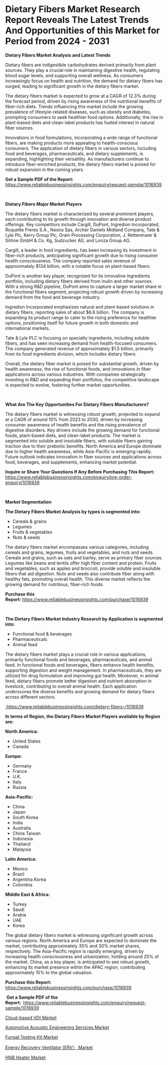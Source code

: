 <p><h1>Dietary Fibers Market Research Report Reveals The Latest Trends And Opportunities of this Market for Period from 2024 - 2031</h1></p><p><strong>Dietary Fibers Market Analysis and Latest Trends</strong></p>
<p><p>Dietary fibers are indigestible carbohydrates derived primarily from plant sources. They play a crucial role in maintaining digestive health, regulating blood sugar levels, and supporting overall wellness. As consumers increasingly focus on health and nutrition, the demand for dietary fibers has surged, leading to significant growth in the dietary fibers market.</p><p>The dietary fibers market is expected to grow at a CAGR of 12.3% during the forecast period, driven by rising awareness of the nutritional benefits of fiber-rich diets. Trends influencing this market include the growing prevalence of lifestyle-related diseases, such as obesity and diabetes, prompting consumers to seek healthier food options. Additionally, the rise in plant-based diets and clean-label products has fueled interest in natural fiber sources. </p><p>Innovations in food formulations, incorporating a wide range of functional fibers, are making products more appealing to health-conscious consumers. The application of dietary fibers in various sectors, including food and beverages, pharmaceuticals, and dietary supplements, is expanding, highlighting their versatility. As manufacturers continue to introduce fiber-enriched products, the dietary fibers market is poised for robust expansion in the coming years.</p></p>
<p><strong>Get a Sample PDF of the Report:&nbsp;</strong> <a href="https://www.reliablebusinessinsights.com/enquiry/request-sample/1016939?utm_campaign=115&utm_medium=2&utm_source=Github&utm_content=ia&utm_term=04122024&utm_id=dietary-fibers">https://www.reliablebusinessinsights.com/enquiry/request-sample/1016939</a></p>
<p>&nbsp;</p>
<p><strong>Dietary Fibers Major Market Players</strong></p>
<p><p>The dietary fibers market is characterized by several prominent players, each contributing to its growth through innovation and diverse product offerings. Key competitors include Cargill, DuPont, Ingredion Incorporated, Roquette Freres S.A., Nexira Sas, Archer Daniels Midland Company, Tate & Lyle Plc, Kerry Group Plc, Grain Processing Corporation, J. Rettenmaier & Söhne GmbH & Co. Kg, Sudzucker AG, and Lonza Group AG.</p><p>Cargill, a leader in food ingredients, has been increasing its investment in fiber-rich products, anticipating significant growth due to rising consumer health consciousness. The company reported sales revenue of approximately $134 billion, with a notable focus on plant-based fibers.</p><p>DuPont is another key player, recognized for its innovative ingredients portfolio, including dietary fibers derived from inulin and other sources. With a strong R&D pipeline, DuPont aims to capture a larger market share in the functional fibers segment, projecting robust growth driven by increasing demand from the food and beverage industry.</p><p>Ingredion Incorporated emphasizes natural and plant-based solutions in dietary fibers, reporting sales of about $6.6 billion. The company is expanding its product range to cater to the rising preference for healthier options, positioning itself for future growth in both domestic and international markets.</p><p>Tate & Lyle PLC is focusing on specialty ingredients, including soluble fibers, and has seen increasing demand from health-focused consumers. The company generated revenue of approximately $1.5 billion, primarily from its food ingredients division, which includes dietary fibers.</p><p>Overall, the dietary fiber market is poised for substantial growth, driven by health awareness, the rise of functional foods, and innovations in fiber applications across various industries. With companies strategically investing in R&D and expanding their portfolios, the competitive landscape is expected to evolve, fostering further market opportunities.</p></p>
<p>&nbsp;</p>
<p><strong>What Are The Key Opportunities For Dietary Fibers Manufacturers?</strong></p>
<p><p>The dietary fibers market is witnessing robust growth, projected to expand at a CAGR of around 10% from 2023 to 2030, driven by increasing consumer awareness of health benefits and the rising prevalence of digestive disorders. Key drivers include the growing demand for functional foods, plant-based diets, and clean-label products. The market is segmented into soluble and insoluble fibers, with soluble fibers gaining traction due to their prebiotic benefits. North America and Europe dominate due to higher health awareness, while Asia-Pacific is emerging rapidly. Future outlook indicates innovation in fiber sources and applications across food, beverages, and supplements, enhancing market potential.</p></p>
<p><strong>Inquire or Share Your Questions If Any Before Purchasing This Report:</strong> <a href="https://www.reliablebusinessinsights.com/enquiry/pre-order-enquiry/1016939?utm_campaign=115&utm_medium=2&utm_source=Github&utm_content=ia&utm_term=04122024&utm_id=dietary-fibers">https://www.reliablebusinessinsights.com/enquiry/pre-order-enquiry/1016939</a></p>
<p>&nbsp;</p>
<p><strong>Market Segmentation</strong></p>
<p><strong>The Dietary Fibers Market Analysis by types is segmented into:</strong></p>
<p><ul><li>Cereals & grains</li><li>Legumes</li><li>Fruits & vegetables</li><li>Nuts & seeds</li></ul></p>
<p><p>The dietary fibers market encompasses various categories, including cereals and grains, legumes, fruits and vegetables, and nuts and seeds. Cereals and grains, such as oats and barley, serve as primary fiber sources. Legumes like beans and lentils offer high fiber content and protein. Fruits and vegetables, such as apples and broccoli, provide soluble and insoluble fibers that aid digestion. Nuts and seeds also contribute fiber along with healthy fats, promoting overall health. This diverse market reflects the growing demand for nutritious, fiber-rich foods.</p></p>
<p><strong>Purchase this Report:&nbsp;</strong><a href="https://www.reliablebusinessinsights.com/purchase/1016939?utm_campaign=115&utm_medium=2&utm_source=Github&utm_content=ia&utm_term=04122024&utm_id=dietary-fibers">https://www.reliablebusinessinsights.com/purchase/1016939</a></p>
<p>&nbsp;</p>
<p><strong>The Dietary Fibers Market Industry Research by Application is segmented into:</strong></p>
<p><ul><li>Functional food & beverages</li><li>Pharmaceuticals</li><li>Animal feed</li></ul></p>
<p><p>The dietary fibers market plays a crucial role in various applications, primarily functional foods and beverages, pharmaceuticals, and animal feed. In functional foods and beverages, fibers enhance health benefits, supporting digestion and weight management. In pharmaceuticals, they are utilized for drug formulation and improving gut health. Moreover, in animal feed, dietary fibers promote better digestion and nutrient absorption in livestock, contributing to overall animal health. Each application underscores the diverse benefits and growing demand for dietary fibers across different sectors.</p></p>
<p><a href="https://www.reliablebusinessinsights.com/dietary-fibers-r1016939?utm_campaign=115&utm_medium=2&utm_source=Github&utm_content=ia&utm_term=04122024&utm_id=dietary-fibers">&nbsp;https://www.reliablebusinessinsights.com/dietary-fibers-r1016939</a></p>
<p><strong>In terms of Region, the Dietary Fibers Market Players available by Region are:</strong></p>
<p>
    <p> <strong> North America: </strong>
        <ul>
            <li>United States</li>
            <li>Canada</li>
        </ul>
        </p> 
    <p> <strong> Europe: </strong>
        <ul>
            <li>Germany</li>
            <li>France</li>
            <li>U.K.</li>
            <li>Italy</li>
            <li>Russia</li>
        </ul>
        </p> 
    <p> <strong> Asia-Pacific: </strong>
        <ul>
            <li>China</li>
            <li>Japan</li>
            <li>South Korea</li>
            <li>India</li>
            <li>Australia</li>
            <li>China Taiwan</li>
            <li>Indonesia</li>
            <li>Thailand</li>
            <li>Malaysia</li>
        </ul>
        </p> 
    <p> <strong> Latin America: </strong>
        <ul>
            <li>Mexico</li>
            <li>Brazil</li>
            <li>Argentina Korea</li>
            <li>Colombia</li>
        </ul>
        </p> 
    <p> <strong> Middle East & Africa: </strong>
        <ul>
            <li>Turkey</li>
            <li>Saudi</li>
            <li>Arabia</li>
            <li>UAE</li>
            <li>Korea</li>
        </ul>
    </p>
    </p>
<p><p>The global dietary fibers market is witnessing significant growth across various regions. North America and Europe are expected to dominate the market, contributing approximately 35% and 30% market shares, respectively. The Asia-Pacific region is rapidly emerging, driven by increasing health consciousness and urbanization, holding around 25% of the market. China, as a key player, is anticipated to see robust growth, enhancing its market presence within the APAC region, contributing approximately 15% to the global valuation.</p></p>
<p><strong>Purchase this Report: </strong><a href="https://www.reliablebusinessinsights.com/purchase/1016939?utm_campaign=115&utm_medium=2&utm_source=Github&utm_content=ia&utm_term=04122024&utm_id=dietary-fibers">https://www.reliablebusinessinsights.com/purchase/1016939</a></p>
<p>&nbsp;<strong>Get a Sample PDF of the Report:&nbsp;&nbsp;</strong><a href="https://www.reliablebusinessinsights.com/enquiry/request-sample/1016939?utm_campaign=115&utm_medium=2&utm_source=Github&utm_content=ia&utm_term=04122024&utm_id=dietary-fibers">https://www.reliablebusinessinsights.com/enquiry/request-sample/1016939</a></p>
<p><strong></strong></p>
<p><p><a href="https://www.linkedin.com/pulse/analyzing-cloud-based-vdi-market-dynamics-growth-drivers-forecasted-brjbf?utm_campaign=115&utm_medium=2&utm_source=Github&utm_content=ia&utm_term=04122024&utm_id=dietary-fibers">Cloud-based VDI Market</a></p><p><a href="https://www.linkedin.com/pulse/assessing-effect-ofcompany-theautomotive-acoustic-engineering-0iq6e?utm_campaign=115&utm_medium=2&utm_source=Github&utm_content=ia&utm_term=04122024&utm_id=dietary-fibers">Automotive Acoustic Engineering Services Market</a></p><p><a href="https://issuu.com/reportprime-2/docs/fungal-testing-kit-market-size-2030.pptx?utm_campaign=115&utm_medium=2&utm_source=Github&utm_content=ia&utm_term=04122024&utm_id=dietary-fibers">Fungal Testing Kit Market</a></p><p><a href="https://github.com/gerdabatiskzv9/Market-Research-Report-List-1/blob/main/energy-recovery-ventilator-erv-market.md?utm_campaign=115&utm_medium=2&utm_source=Github&utm_content=ia&utm_term=04122024&utm_id=dietary-fibers">Energy Recovery Ventilator (ERV） Market</a></p><p><a href="https://issuu.com/reportprime-2/docs/hnb-heater-market-size-2030.pptx?utm_campaign=115&utm_medium=2&utm_source=Github&utm_content=ia&utm_term=04122024&utm_id=dietary-fibers">HNB Heater Market</a></p></p>